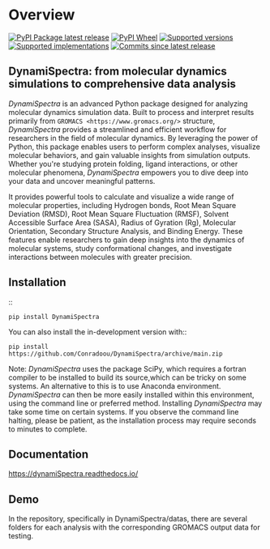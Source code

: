 Overview
=========

[![PyPI Package latest release](https://img.shields.io/pypi/v/dynamispectra.svg)](https://pypi.org/project/dynamispectra)
[![PyPI Wheel](https://img.shields.io/pypi/wheel/dynamispectra.svg)](https://pypi.org/project/dynamispectra)
[![Supported versions](https://img.shields.io/pypi/pyversions/dynamispectra.svg)](https://pypi.org/project/dynamispectra)
[![Supported implementations](https://img.shields.io/pypi/implementation/dynamispectra.svg)](https://pypi.org/project/dynamispectra)
[![Commits since latest release](https://img.shields.io/github/commits-since/conradoou/dynamispectra/v1.0.0.svg)](https://github.com/conradoou/dynamispectra/compare/v1.0.0...main)


DynamiSpectra: from molecular dynamics simulations to comprehensive data analysis
----------------------------------------------------------------------------------

*DynamiSpectra* is an advanced Python package designed for analyzing molecular dynamics simulation data. Built to process and interpret results primarily from `GROMACS <https://www.gromacs.org/>` structure, *DynamiSpectra* provides a streamlined and efficient workflow for researchers in the field of molecular dynamics. By leveraging the power of Python, this package enables users to perform complex analyses, visualize molecular behaviors, and gain valuable insights from simulation outputs. Whether you're studying protein folding, ligand interactions, or other molecular phenomena, *DynamiSpectra* empowers you to dive deep into your data and uncover meaningful patterns. 

It provides powerful tools to calculate and visualize a wide range of molecular properties, including Hydrogen bonds, Root Mean Square Deviation (RMSD), Root Mean Square Fluctuation (RMSF), Solvent Accessible Surface Area (SASA), Radius of Gyration (Rg), Molecular Orientation, Secondary Structure Analysis, and Binding Energy. These features enable researchers to gain deep insights into the dynamics of molecular systems, study conformational changes, and investigate interactions between molecules with greater precision.

Installation
------------

::

    pip install DynamiSpectra

You can also install the in-development version with::

    pip install https://github.com/Conradoou/DynamiSpectra/archive/main.zip

Note: *DynamiSpectra* uses the package SciPy, which requires a fortran compiler to be installed to build its source,which can be tricky on some systems. An alternative to this is to use Anaconda environment. *DynamiSpectra* can then be more easily installed within this environment, using the command line or preferred method. Installing *DynamiSpectra* may take some time on certain systems. If you observe the command line halting, please be patient, as the installation process may require seconds to minutes to complete.

Documentation
-------------


https://dynamiSpectra.readthedocs.io/


Demo
----

In the repository, specifically in DynamiSpectra/datas, there are several folders for each analysis with the corresponding GROMACS output data for testing.